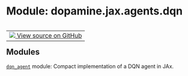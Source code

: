 <div itemscope itemtype="http://developers.google.com/ReferenceObject">
<meta itemprop="name" content="dopamine.jax.agents.dqn" />
<meta itemprop="path" content="Stable" />
</div>

# Module: dopamine.jax.agents.dqn

<!-- Insert buttons and diff -->

<table class="tfo-notebook-buttons tfo-api nocontent" align="left">
<td>
  <a target="_blank" href="https://github.com/google/dopamine/tree/master/dopamine/jax/agents/dqn/__init__.py">
    <img src="https://www.tensorflow.org/images/GitHub-Mark-32px.png" />
    View source on GitHub
  </a>
</td>
</table>

## Modules

[`dqn_agent`](../../../dopamine/jax/agents/dqn/dqn_agent.md) module: Compact
implementation of a DQN agent in JAx.

